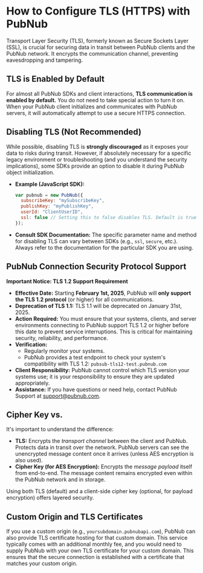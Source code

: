 # How to Configure TLS (HTTPS) with PubNub

Transport Layer Security (TLS), formerly known as Secure Sockets Layer (SSL), is crucial for securing data in transit between PubNub clients and the PubNub network. It encrypts the communication channel, preventing eavesdropping and tampering.

## TLS is Enabled by Default

For almost all PubNub SDKs and client interactions, **TLS communication is enabled by default.** You do not need to take special action to turn it on. When your PubNub client initializes and communicates with PubNub servers, it will automatically attempt to use a secure HTTPS connection.

## Disabling TLS (Not Recommended)

While possible, disabling TLS is **strongly discouraged** as it exposes your data to risks during transit. However, if absolutely necessary for a specific legacy environment or troubleshooting (and you understand the security implications), some SDKs provide an option to disable it during PubNub object initialization.

*   **Example (JavaScript SDK):**
    ```javascript
    var pubnub = new PubNub({
      subscribeKey: "mySubscribeKey",
      publishKey: "myPublishKey",
      userId: "ClientUserID",
      ssl: false // Setting this to false disables TLS. Default is true.
    });
    ```
*   **Consult SDK Documentation:** The specific parameter name and method for disabling TLS can vary between SDKs (e.g., `ssl`, `secure`, etc.). Always refer to the documentation for the particular SDK you are using.

## PubNub Connection Security Protocol Support

**Important Notice: TLS 1.2 Support Requirement**

*   **Effective Date:** Starting **February 1st, 2025**, PubNub will **only support the TLS 1.2 protocol** (or higher) for all communications.
*   **Deprecation of TLS 1.1:** TLS 1.1 will be deprecated on January 31st, 2025.
*   **Action Required:** You must ensure that your systems, clients, and server environments connecting to PubNub support TLS 1.2 or higher before this date to prevent service interruptions. This is critical for maintaining security, reliability, and performance.
*   **Verification:**
    *   Regularly monitor your systems.
    *   PubNub provides a test endpoint to check your system's compatibility with TLS 1.2: `pubsub-tls12-test.pubnub.com`
*   **Client Responsibility:** PubNub cannot control which TLS version your systems use; it is your responsibility to ensure they are updated appropriately.
*   **Assistance:** If you have questions or need help, contact PubNub Support at [support@pubnub.com](mailto:support@pubnub.com).

## Cipher Key vs. 

It's important to understand the difference:

*   **TLS:** Encrypts the *transport channel* between the client and PubNub. Protects data in transit over the network. PubNub servers can see the unencrypted message content once it arrives (unless AES encryption is also used).
*   **Cipher Key (for AES Encryption):** Encrypts the *message payload* itself from end-to-end. The message content remains encrypted even within the PubNub network and in storage.

Using both TLS (default) and a client-side cipher key (optional, for payload encryption) offers layered security.

## Custom Origin and TLS Certificates

If you use a custom origin (e.g., `yoursubdomain.pubnubapi.com`), PubNub can also provide TLS certificate hosting for that custom domain. This service typically comes with an additional monthly fee, and you would need to supply PubNub with your own TLS certificate for your custom domain. This ensures that the secure connection is established with a certificate that matches your custom origin.

